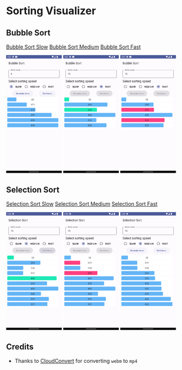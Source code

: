 # Sorting Visualizer

## Bubble Sort

<a href="repo/bubble-slow.mp4">Bubble Sort Slow</a>  <a href="repo/bubble-medium.mp4">Bubble Sort Medium</a>  <a href="repo/bubble-fast.mp4">Bubble Sort Fast</a>

<img src="repo/bubble_1.png" width="30%" /> <img src="repo/bubble_2.png" width="30%" /> <img src="repo/bubble_3.png" width="30%" /> 

## Selection Sort

<a href="repo/selection-slow.mp4">Selection Sort Slow</a>  <a href="repo/selection-medium.mp4">Selection Sort Medium</a>  <a href="repo/selection-fast.mp4">Selection Sort Fast</a>

<img src="repo/selection_1.png" width="30%" /> <img src="repo/selection_2.png" width="30%" /> <img src="repo/selection_3.png" width="30%" />


## Credits
- Thanks to [CloudConvert](https://cloudconvert.com/) for converting `webm` to `mp4`
